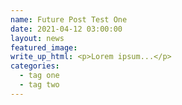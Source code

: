 ```yaml
---
name: Future Post Test One
date: 2021-04-12 03:00:00
layout: news
featured_image:
write_up_html: <p>Lorem ipsum...</p>
categories:
  - tag one
  - tag two
---
```

